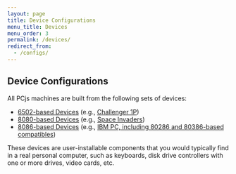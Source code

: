 ```yaml
---
layout: page
title: Device Configurations
menu_title: Devices
menu_order: 3
permalink: /devices/
redirect_from:
  - /configs/
---
```


Device Configurations
---

All PCjs machines are built from the following sets of devices:
 
* [6502-based Devices](c1p/) (e.g., [Challenger 1P](c1p/machine/))
* [8080-based Devices](pc8080/) (e.g., [Space Invaders](pc8080/machine/invaders/))
* [8086-based Devices](pcx86/) (e.g., [IBM PC, including 80286 and 80386-based compatibles](pcx86/machine/))

These devices are user-installable components that you would typically find in a real personal computer,
such as keyboards, disk drive controllers with one or more drives, video cards, etc.
